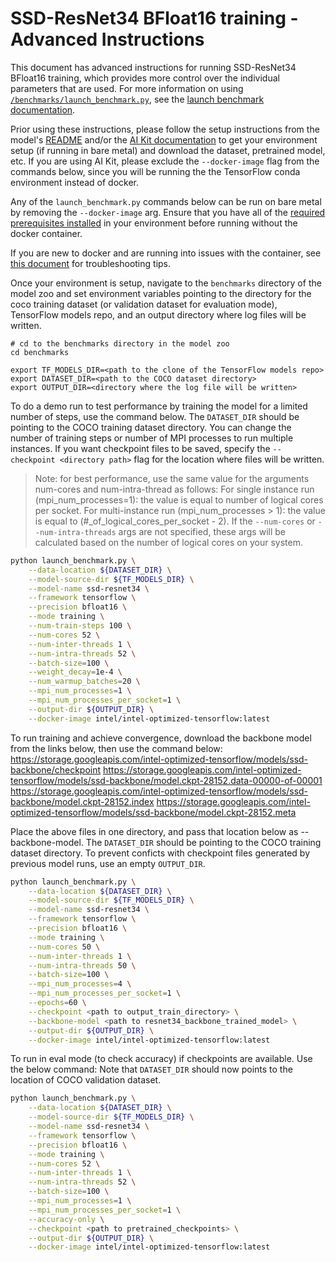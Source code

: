 <!--- 0. Title -->
<!-- This document is auto-generated using markdown fragments and the model-builder -->
<!-- To make changes to this doc, please change the fragments instead of modifying this doc directly -->
# SSD-ResNet34 BFloat16 training - Advanced Instructions

<!-- 10. Description -->
This document has advanced instructions for running SSD-ResNet34 BFloat16
training, which provides more control over the individual parameters that
are used. For more information on using [`/benchmarks/launch_benchmark.py`](/benchmarks/launch_benchmark.py),
see the [launch benchmark documentation](/docs/general/tensorflow/LaunchBenchmark.md).

Prior using these instructions, please follow the setup instructions from
the model's [README](README.md) and/or the
[AI Kit documentation](/docs/general/tensorflow/AIKit.md) to get your environment
setup (if running in bare metal) and download the dataset, pretrained model, etc.
If you are using AI Kit, please exclude the `--docker-image` flag from the
commands below, since you will be running the the TensorFlow conda environment
instead of docker.

<!-- 55. Docker arg -->
Any of the `launch_benchmark.py` commands below can be run on bare metal by
removing the `--docker-image` arg. Ensure that you have all of the
[required prerequisites installed](README.md#bare-metal) in your environment
before running without the docker container.

If you are new to docker and are running into issues with the container,
see [this document](/docs/general/docker.md) for troubleshooting tips.

<!-- 50. Launch benchmark instructions -->
Once your environment is setup, navigate to the `benchmarks` directory of
the model zoo and set environment variables pointing to the directory for the
coco training dataset (or validation dataset for evaluation mode),
TensorFlow models repo, and an output directory where log files will be written.

```
# cd to the benchmarks directory in the model zoo
cd benchmarks

export TF_MODELS_DIR=<path to the clone of the TensorFlow models repo>
export DATASET_DIR=<path to the COCO dataset directory>
export OUTPUT_DIR=<directory where the log file will be written>
```

To do a demo run to test performance by training the model for a limited
number of steps, use the command below. The `DATASET_DIR` should be pointing to
the COCO training dataset directory. You can change the number of training
steps or number of MPI processes to run multiple instances. If you want
checkpoint files to be saved, specify the `--checkpoint <directory path>`
flag for the location where files will be written.
> Note: for best performance, use the same value for the arguments num-cores and num-intra-thread as follows:
>   For single instance run (mpi_num_processes=1): the value is equal to number of logical cores per socket.
>   For multi-instance run (mpi_num_processes > 1): the value is equal to (#_of_logical_cores_per_socket - 2).
>   If the `--num-cores` or `--num-intra-threads` args are not specified, these args will be calculated based on
>   the number of logical cores on your system.

```bash
python launch_benchmark.py \
    --data-location ${DATASET_DIR} \
    --model-source-dir ${TF_MODELS_DIR} \
    --model-name ssd-resnet34 \
    --framework tensorflow \
    --precision bfloat16 \
    --mode training \
    --num-train-steps 100 \
    --num-cores 52 \
    --num-inter-threads 1 \
    --num-intra-threads 52 \
    --batch-size=100 \
    --weight_decay=1e-4 \
    --num_warmup_batches=20 \
    --mpi_num_processes=1 \
    --mpi_num_processes_per_socket=1 \
    --output-dir ${OUTPUT_DIR} \
    --docker-image intel/intel-optimized-tensorflow:latest
```

To run training and achieve convergence, download the backbone model from the links below,
then use the command below:
  https://storage.googleapis.com/intel-optimized-tensorflow/models/ssd-backbone/checkpoint
  https://storage.googleapis.com/intel-optimized-tensorflow/models/ssd-backbone/model.ckpt-28152.data-00000-of-00001
  https://storage.googleapis.com/intel-optimized-tensorflow/models/ssd-backbone/model.ckpt-28152.index
  https://storage.googleapis.com/intel-optimized-tensorflow/models/ssd-backbone/model.ckpt-28152.meta

Place the above files in one directory, and pass that location below as --backbone-model.
The `DATASET_DIR` should be pointing to the COCO training dataset directory. To prevent
conficts with checkpoint files generated by previous model runs, use an empty `OUTPUT_DIR`.
```bash
python launch_benchmark.py \
    --data-location ${DATASET_DIR} \
    --model-source-dir ${TF_MODELS_DIR} \
    --model-name ssd-resnet34 \
    --framework tensorflow \
    --precision bfloat16 \
    --mode training \
    --num-cores 50 \
    --num-inter-threads 1 \
    --num-intra-threads 50 \
    --batch-size=100 \
    --mpi_num_processes=4 \
    --mpi_num_processes_per_socket=1 \
    --epochs=60 \
    --checkpoint <path to output_train_directory> \
    --backbone-model <path to resnet34_backbone_trained_model> \
    --output-dir ${OUTPUT_DIR} \
    --docker-image intel/intel-optimized-tensorflow:latest
```

To run in eval mode (to check accuracy) if checkpoints are available. Use the below command:
Note that `DATASET_DIR` should now points to the location of COCO validation dataset.
```bash
python launch_benchmark.py \
    --data-location ${DATASET_DIR} \
    --model-source-dir ${TF_MODELS_DIR} \
    --model-name ssd-resnet34 \
    --framework tensorflow \
    --precision bfloat16 \
    --mode training \
    --num-cores 52 \
    --num-inter-threads 1 \
    --num-intra-threads 52 \
    --batch-size=100 \
    --mpi_num_processes=1 \
    --mpi_num_processes_per_socket=1 \
    --accuracy-only \
    --checkpoint <path to pretrained_checkpoints> \
    --output-dir ${OUTPUT_DIR} \
    --docker-image intel/intel-optimized-tensorflow:latest
```

